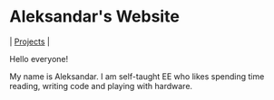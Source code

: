 # Aleksandar's Website
|  [Projects](../projets.md) |

Hello everyone! 

My name is Aleksandar. I am self-taught EE who likes spending time reading, writing code and playing with hardware.
